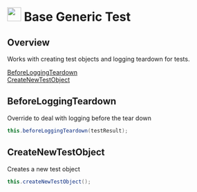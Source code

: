 # <img src="resources/maqslogo.ico" height="32" width="32"> Base Generic Test

## Overview
Works with creating test objects and logging teardown for tests.

[BeforeLoggingTeardown](#BeforeLoggingTeardown)  
[CreateNewTestObject](#CreateNewTestObject)  

## BeforeLoggingTeardown
Override to deal with logging before the tear down
```java
this.beforeLoggingTeardown(testResult);
```

## CreateNewTestObject
Creates a new test object
```java
this.createNewTestObject();
```
